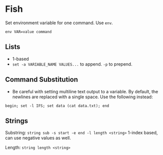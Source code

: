 # Fish

Set environment variable for one command. Use `env`.

```fish
env VAR=value command
```

## Lists

- 1-based
- `set -a VARIABLE_NAME VALUES...` to append. `-p` to prepend.

## Command Substitution

- Be careful with setting multiline text output to a variable. By
  default, the newlines are replaced with a single space. Use the
  following instead:

```
begin; set -l IFS; set data (cat data.txt); end
```

## Strings


Substring: `string sub -s start -e end -l length <string>`
1-index based, can use negative values as well.


Length: `string length <string>`
